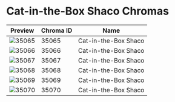 # Cat-in-the-Box Shaco Chromas

| Preview | Chroma ID | Name |
|---------|-----------|------|
| ![35065](https://raw.communitydragon.org/latest/plugins/rcp-be-lol-game-data/global/default/v1/champion-chroma-images/35/35065.png) | 35065 | Cat-in-the-Box Shaco |
| ![35066](https://raw.communitydragon.org/latest/plugins/rcp-be-lol-game-data/global/default/v1/champion-chroma-images/35/35066.png) | 35066 | Cat-in-the-Box Shaco |
| ![35067](https://raw.communitydragon.org/latest/plugins/rcp-be-lol-game-data/global/default/v1/champion-chroma-images/35/35067.png) | 35067 | Cat-in-the-Box Shaco |
| ![35068](https://raw.communitydragon.org/latest/plugins/rcp-be-lol-game-data/global/default/v1/champion-chroma-images/35/35068.png) | 35068 | Cat-in-the-Box Shaco |
| ![35069](https://raw.communitydragon.org/latest/plugins/rcp-be-lol-game-data/global/default/v1/champion-chroma-images/35/35069.png) | 35069 | Cat-in-the-Box Shaco |
| ![35070](https://raw.communitydragon.org/latest/plugins/rcp-be-lol-game-data/global/default/v1/champion-chroma-images/35/35070.png) | 35070 | Cat-in-the-Box Shaco |